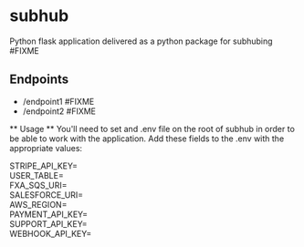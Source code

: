 # subhub

Python flask application delivered as a python package for subhubing #FIXME

## Endpoints

* /endpoint1 #FIXME
* /endpoint2 #FIXME

** Usage **
You'll need to set and .env file on the root of subhub
in order to be able to work with the application. Add these fields
to the .env with the appropriate values:

STRIPE_API_KEY=\
USER_TABLE=\
FXA_SQS_URI=\
SALESFORCE_URI=\
AWS_REGION=\
PAYMENT_API_KEY=\
SUPPORT_API_KEY=\
WEBHOOK_API_KEY=
